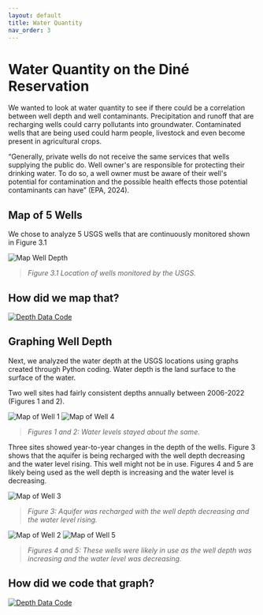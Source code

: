 ```yaml
---
layout: default
title: Water Quantity
nav_order: 3
---
```


# Water Quantity on the Diné Reservation

We wanted to look at water quantity to see if there could be a correlation between well depth and well contaminants.  Precipitation and runoff that are recharging wells could carry pollutants into groundwater. Contaminated wells that are being used could harm people, livestock and even become present in agricultural crops.  

“Generally, private wells do not receive the same services that wells supplying the public do. Well owner's are responsible for protecting their drinking water. To do so, a well owner must be aware of their well's potential for contamination and the possible health effects those potential contaminants can have” (EPA, 2024).


## Map of 5 Wells
We chose to analyze 5 USGS wells that are continuously monitored shown in Figure 3.1 

![Map Well Depth](https://github.com/cu-esiil-edu/MSUDenver-DineWaterQuality2023/blob/main/img/mapWellDepth.png?raw=true "Map of Well Depth")

> *Figure 3.1 Location of wells monitored by the USGS.*

## How did we map that?

[![Depth Data Code](https://github.com/cu-esiil-edu/MSUDenver-DineWaterQuality2023/blob/main/img/DepthDataCode3.jpg?raw=true)](https://github.com/cu-esiil-edu/MSUDenver-DineWaterQuality2023/blob/37589d1e18ce6453b6cbf0a742ee1bc02605208a/Copy_of_ESIIL_Depth_Data.ipynb)

## Graphing Well Depth

Next, we analyzed the water depth at the USGS locations using graphs created through Python coding.  Water depth is the land surface to the surface of the water.  

Two well sites had fairly consistent depths annually between 2006-2022 (Figures 1 and 2).

![Map of Well 1](https://github.com/cu-esiil-edu/MSUDenver-DineWaterQuality2023/blob/main/img/DepthWell1.png?raw=true)
![Map of Well 4](https://github.com/cu-esiil-edu/MSUDenver-DineWaterQuality2023/blob/main/img/DepthWell4.png?raw=true)

> *Figures 1 and 2: Water levels stayed about the same.*

Three sites showed year-to-year changes in the depth of the wells.  Figure 3 shows that the aquifer is being recharged with the well depth decreasing and the water level rising.
This well might not be in use. Figures 4 and 5 are likely being used as the well depth is increasing and the water level is decreasing.

![Map of Well 3](https://github.com/cu-esiil-edu/MSUDenver-DineWaterQuality2023/blob/main/img/DepthWell3.jpg?raw=true)

> *Figure 3: Aquifer was recharged with the well depth decreasing and the water level rising.*

![Map of Well 2](https://github.com/cu-esiil-edu/MSUDenver-DineWaterQuality2023/blob/main/img/DepthWell2.jpg?raw=true)
![Map of Well 5](https://github.com/cu-esiil-edu/MSUDenver-DineWaterQuality2023/blob/main/img/DepthWell5.jpg?raw=true)

> *Figures 4 and 5: These wells were likely in use as the well depth was increasing and the water level was decreasing.*



 
## How did we code that graph?

[![Depth Data Code](https://github.com/cu-esiil-edu/MSUDenver-DineWaterQuality2023/blob/main/img/DepthDataCode4.jpg?raw=true)](https://github.com/cu-esiil-edu/MSUDenver-DineWaterQuality2023/blob/37589d1e18ce6453b6cbf0a742ee1bc02605208a/Copy_of_ESIIL_Depth_Data.ipynb)


